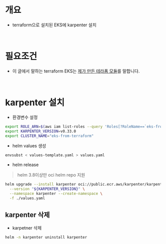 # 개요
* terraform으로 설치된 EKS에 karpenter 설치

<br>

# 필요조건
* 이 글에서 말하는 terraform EKS는 [제가 만든 테라폼 모듈](https://github.com/choisungwook/terraform_practice/tree/main/eks)를 말합니다.

<br>

# karpenter 설치
* 환경변수 설정

```bash
export ROLE_ARN=$(aws iam list-roles --query 'Roles[?RoleName==`eks-from-terraform-karpenter-irsa`].Arn' --output text)
export KARPENTER_VERSION=v0.33.0
export CLUSTER_NAME="eks-from-terraform"
```

* helm values 생성

```bash
envsubst < values-template.yaml > values.yaml
```

* helm release

> helm 3.8이상만 oci helm repo 지원

```bash
helm upgrade --install karpenter oci://public.ecr.aws/karpenter/karpenter \
  --version "${KARPENTER_VERSION}" \
  --namespace karpenter --create-namespace \
  -f ./values.yaml
```

## karpenter 삭제

* karpetner 삭제

```bash
helm -n karpenter uninstall karpenter
```
